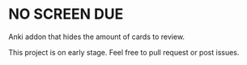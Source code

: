 # NO SCREEN DUE
Anki addon that hides the amount of cards to review.

This project is on early stage. Feel free to pull request or post issues.

